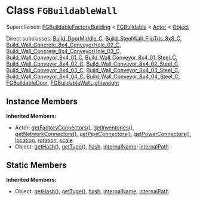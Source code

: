 # Class <code>FGBuildableWall</code>

Superclasses: <a href="FGBuildableFactoryBuilding.md">FGBuildableFactoryBuilding</a> < <a href="FGBuildable.md">FGBuildable</a> < <a href="Actor.md">Actor</a> < <a href="Object.md">Object</a>

Direct subclasses: <a href="Build_DoorMiddle_C.md">Build_DoorMiddle_C</a>, <a href="Build_SteelWall_FlipTris_8x8_C.md">Build_SteelWall_FlipTris_8x8_C</a>, <a href="Build_Wall_Concrete_8x4_ConveyorHole_02_C.md">Build_Wall_Concrete_8x4_ConveyorHole_02_C</a>, <a href="Build_Wall_Concrete_8x4_ConveyorHole_03_C.md">Build_Wall_Concrete_8x4_ConveyorHole_03_C</a>, <a href="Build_Wall_Conveyor_8x4_01_C.md">Build_Wall_Conveyor_8x4_01_C</a>, <a href="Build_Wall_Conveyor_8x4_01_Steel_C.md">Build_Wall_Conveyor_8x4_01_Steel_C</a>, <a href="Build_Wall_Conveyor_8x4_02_C.md">Build_Wall_Conveyor_8x4_02_C</a>, <a href="Build_Wall_Conveyor_8x4_02_Steel_C.md">Build_Wall_Conveyor_8x4_02_Steel_C</a>, <a href="Build_Wall_Conveyor_8x4_03_C.md">Build_Wall_Conveyor_8x4_03_C</a>, <a href="Build_Wall_Conveyor_8x4_03_Steel_C.md">Build_Wall_Conveyor_8x4_03_Steel_C</a>, <a href="Build_Wall_Conveyor_8x4_04_C.md">Build_Wall_Conveyor_8x4_04_C</a>, <a href="Build_Wall_Conveyor_8x4_04_Steel_C.md">Build_Wall_Conveyor_8x4_04_Steel_C</a>, <a href="FGBuildableDoor.md">FGBuildableDoor</a>, <a href="FGBuildableWallLightweight.md">FGBuildableWallLightweight</a>


## Instance Members
<b>Inherited Members:</b>
- Actor: <a href="Actor.md#user-content-get-factory-connectors">getFactoryConnectors()</a>, <a href="Actor.md#user-content-get-inventories">getInventories()</a>, <a href="Actor.md#user-content-get-network-connectors">getNetworkConnectors()</a>, <a href="Actor.md#user-content-get-pipe-connectors">getPipeConnectors()</a>, <a href="Actor.md#user-content-get-power-connectors">getPowerConnectors()</a>, <a href="Actor.md#user-content-location">location</a>, <a href="Actor.md#user-content-rotation">rotation</a>, <a href="Actor.md#user-content-scale">scale</a>
- Object: <a href="Object.md#user-content-get-hash">getHash()</a>, <a href="Object.md#user-content-get-type">getType()</a>, <a href="Object.md#user-content-hash">hash</a>, <a href="Object.md#user-content-internal-name">internalName</a>, <a href="Object.md#user-content-internal-path">internalPath</a>
## Static Members
<b>Inherited Members:</b>
- Object: <a href="Object.md#user-content-s-get-hash">getHash()</a>, <a href="Object.md#user-content-s-get-type">getType()</a>, <a href="Object.md#user-content-s-hash">hash</a>, <a href="Object.md#user-content-s-internal-name">internalName</a>, <a href="Object.md#user-content-s-internal-path">internalPath</a>